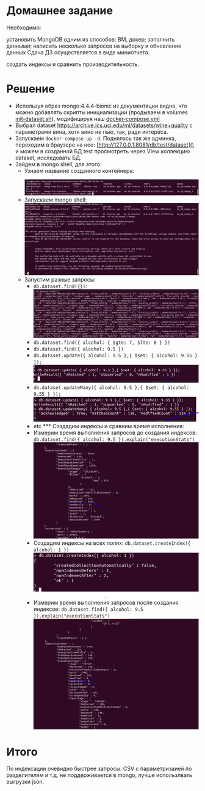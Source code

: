 # Домашнее задание
Необходимо:

установить MongoDB одним из способов: ВМ, докер;
заполнить данными;
написать несколько запросов на выборку и обновление данных
Сдача ДЗ осуществляется в виде миниотчета.

создать индексы и сравнить производительность.
  
# Решение
* Используя образ mongo:4.4.4-bionic из документации видно, что можно добавлять скрипты инициализации (продываем в volumes [init-dataset.sh](docker-entrypoint-initdb.d/init-dataset.sh)), модифицируя наш [docker-compose.yml](docker-compose.yml)
* Выбрал dataset https://archive.ics.uci.edu/ml/datasets/wine+quality с параметрами вина, хотя вино не пью, так, ради интереса. 
* Запускаем ```docker-compose up -d```. 
  Поднялась так же админка, переходим в браузере на нее: [http://127.0.0.1:8081/db/test/dataset]() и можем в созданной БД test просмотреть через View коллекцию dataset, исследовать БД.
* Зайдем в mongo shell, для этого:
  * Узнаем название созданного контейнера: ![img_1.png](img_1.png)
  * Запускаем mongo shell: ![img_2.png](img_2.png)
  * Запустим разные запросы:
    * ``db.dataset.find({})``: ![img_3.png](img_3.png)
    * ``db.dataset.find({ alcohol: { $gte: 7, $lte: 8 } })``
    * ``db.dataset.find({ alcohol: 9.5 })``
    * ``db.dataset.update({ alcohol: 9.5 },{ $set: { alcohol: 9.55 } });``
      ![img_7.png](img_7.png)
    * ``db.dataset.updateMany({ alcohol: 9.5 },{ $set: { alcohol: 9.55 } });``
      ![img_8.png](img_8.png)
    * etc
  *** Создадим индексы и сравним время исполнения:
    * Измерим время выполнения запросов до создания индексов:
      ``db.dataset.find({ alcohol: 9.5 }).explain("executionStats")``
      ![img_4.png](img_4.png)
    * Создадим индексы на всех полях:
      ``db.dataset.createIndex({ alcohol: 1 })``
      ![img_5.png](img_5.png)
    * Измерим время выполнения запросов после создания индексов:
      ``db.dataset.find({ alcohol: 9.5 }).explain("executionStats")``
      ![img_6.png](img_6.png)
# Итого
По индексации очевидно быстрее запросы. CSV с параметризаией по разделителям и т.д. не поддерживается в mongo, лучше использлвать выгрузки json.

